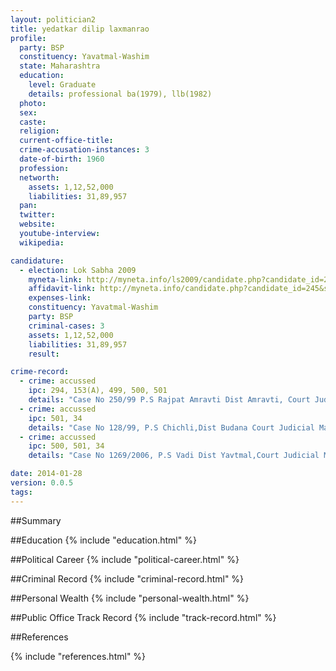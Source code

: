 ```yaml
---
layout: politician2
title: yedatkar dilip laxmanrao
profile: 
  party: BSP
  constituency: Yavatmal-Washim
  state: Maharashtra
  education: 
    level: Graduate
    details: professional ba(1979), llb(1982)
  photo: 
  sex: 
  caste: 
  religion: 
  current-office-title: 
  crime-accusation-instances: 3
  date-of-birth: 1960
  profession: 
  networth: 
    assets: 1,12,52,000
    liabilities: 31,89,957
  pan: 
  twitter: 
  website: 
  youtube-interview: 
  wikipedia: 

candidature: 
  - election: Lok Sabha 2009
    myneta-link: http://myneta.info/ls2009/candidate.php?candidate_id=245
    affidavit-link: http://myneta.info/candidate.php?candidate_id=245&scan=original
    expenses-link: 
    constituency: Yavatmal-Washim 
    party: BSP
    criminal-cases: 3
    assets: 1,12,52,000
    liabilities: 31,89,957
    result:  

crime-record: 
  - crime: accussed
    ipc: 294, 153(A), 499, 500, 501
    details: "Case No 250/99 P.S Rajpat Amravti Dist Amravti, Court Judicial Magistrate First Class No 3 Amaravti, Date 12.12.98" 
  - crime: accussed
    ipc: 501, 34
    details: "Case No 128/99, P.S Chichli,Dist Budana Court Judicial Magistrate First Class No 2 Buldana Date 27-06-91" 
  - crime: accussed
    ipc: 500, 501, 34
    details: "Case No 1269/2006, P.S Vadi Dist Yavtmal,Court Judicial Magistrate First Class Vadi Dist Yavtmal Date 04.08.06" 

date: 2014-01-28
version: 0.0.5
tags: 
---
```

##Summary


##Education
{% include "education.html" %}


##Political Career
{% include "political-career.html" %}


##Criminal Record
{% include "criminal-record.html" %}


##Personal Wealth
{% include "personal-wealth.html" %}


##Public Office Track Record
{% include "track-record.html" %}


##References


{% include "references.html" %}